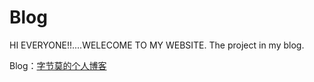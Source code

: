 # Blog
HI EVERYONE!!....WELECOME TO MY WEBSITE. The project in my blog.

Blog：[字节莫的个人博客](https://blog.str-mo.com)
